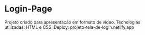# Login-Page
Projeto criado para apresentação em formato de vídeo.
Tecnologias utilizadas: HTML e CSS.
Deploy: projeto-tela-de-login.netlify.app
